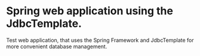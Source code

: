 # Spring web application using the JdbcTemplate. 
Test web application, that uses the Spring Framework and JdbcTemplate for more convenient database management.
